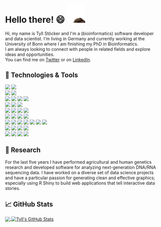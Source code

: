 # Hello there! 😄 <img src="https://raw.githubusercontent.com/tgstoecker/tgstoecker/master/kenobi-pog.gif" width="60px" height="60px" />

Hi, my name is Tyll Stöcker and I'm a (bioinformatics) software developer and data scientist. I'm living in Germany and currently working at the University of Bonn where I am finishing my PhD in Bioinformatics.    
I am always looking to connect with people in related fields and explore ideas and opportunities.  
You can find me on [Twitter](https://twitter.com/tgstoecker) or on [LinkedIn](https://www.linkedin.com/in/tyllstoecker/).

## 🔧 Technologies & Tools


![](https://img.shields.io/badge/OS-informational?style=flat&color=32393d)
![](https://img.shields.io/badge/Linux-FCC624?style=flat&logo=linux&logoColor=white) <br>
![](https://img.shields.io/badge/Shell-informational?style=flat&color=32393d)
![](https://img.shields.io/badge/Bash-4EAA25?logo=gnu-bash&logoColor=white) <br>
![](https://img.shields.io/badge/Collaboration-informational?style=flat&color=32393d)
![](https://img.shields.io/badge/Confluence-172B4D?style=flat&logo=confluence&logoColor=white)
![](https://img.shields.io/badge/Jira-0052CC?style=flat&logo=jira&logoColor=white)
![](https://img.shields.io/badge/Trello-0052CC?style=flat&logo=trello&logoColor=white) <br>
![](https://img.shields.io/badge/Version%20Control-informational?style=flat&color=32393d)
![](https://img.shields.io/badge/GitHub-181717?style=flat&logo=github&logoColor=white)
![](https://img.shields.io/badge/Bitbucket-0052CC?style=flat&logo=bitbucket&logoColor=white) <br>
![](https://img.shields.io/badge/Editor-informational?style=flat&color=32393d)
![](https://img.shields.io/badge/VSCode-007ACC?style=flat&logo=visual%20studio%20code&logoColor=white)
![](https://img.shields.io/badge/Jupyter-F37626?style=flat&logo=jupyter&logoColor=white)
![](https://img.shields.io/badge/RStudio-75AADB?style=flat&logo=rstudio&logoColor=white) <br>
![](https://img.shields.io/badge/Code-informational?style=flat&color=32393d)
![](https://img.shields.io/badge/Python-3776AB?style=flat&logo=python&logoColor=white)
![](https://img.shields.io/badge/R-276DC3?style=flat&logo=r&logoColor=white) 
![](https://img.shields.io/badge/Rust-000000?style=flat&logo=rust&logoColor=white) <br>
![](https://img.shields.io/badge/Web%20Development-informational?style=flat&color=32393d)
![](https://img.shields.io/badge/JavaScript-F7DF1E?style=flat&logo=javascript&logoColor=white)
![](https://img.shields.io/badge/CSS3-1572B6?style=flat&logo=css3&logoColor=white)
![](https://img.shields.io/badge/HTML5-E34F26?style=flat&logo=html5&logoColor=white)
![](https://img.shields.io/badge/Bootstrap-7952B3?style=flat&logo=bootstrap&logoColor=white) 
![](https://img.shields.io/badge/django-092E20?style=flat&logo=django&logoColor=white)
![](https://img.shields.io/badge/flask-000000?style=flat&logo=flask&logoColor=white) <br>
![](https://img.shields.io/badge/Tools-informational?style=flat&color=32393d)
![](https://img.shields.io/badge/conda-44A833?style=flat&logo=anaconda&logoColor=white)
![](https://img.shields.io/badge/Docker-2496ED?style=flat&logo=docker&logoColor=white)
![](https://img.shields.io/badge/AWS-232F3E?style=flat&logo=amazon%20aws&logoColor=white) <br>
![](https://img.shields.io/badge/Data%20Science-informational?style=flat&color=32393d)
![](https://img.shields.io/badge/tidyverse-1A162D?style=flat&logo=tidyverse&logoColor=white)
![](https://img.shields.io/badge/pandas-150458?style=flat&logo=pandas&logoColor=white)
![](https://img.shields.io/badge/numpy-013243?style=flat&logo=numpy&logoColor=white)

## 🔭 Research
For the last five years I have performed agricultural and human genetics research and developed software for analyzing next-generation DNA/RNA sequencing data. I have worked on a diverse set of data science projects and have a particular passion for generating clean and effective graphics; especially using R Shiny to build web applications that tell interactive data stories.  

## &#x1f4c8; GitHub Stats

<a href="https://github.com/tgstoecker/tgstoecker">
  <img align="center" src="https://github-readme-stats.vercel.app/api/top-langs/?username=tgstoecker&hide==jupyter%20notebook&title_color=ffffff&text_color=43a428&icon_color=43a428&bg_color=1d1f21&langs_count=3" />
</a>  
<a href="hhttps://github.com/tgstoecker/tgstoecker">
  <img align="center" src="https://github-readme-stats.vercel.app/api?username=tgstoecker&show_icons=true&line_height=27&count_private=true&title_color=ffffff&text_color=43a428&icon_color=43a428&bg_color=1d1f21" alt="Tyll's GitHub Stats" />
</a>
